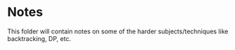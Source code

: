 # Notes

This folder will contain notes on some of the harder subjects/techniques like backtracking, DP, etc. 
